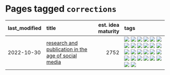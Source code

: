 # Pages tagged `corrections`

|last_modified|title|est. idea maturity|tags
|:---|:---|---:|:---|
|2022-10-30|[research and publication in the age of social media](../research-and-social.md)|2752|[![](https://img.shields.io/badge/tag-arxiv-faa2fc)](../tags/arxiv.md) [![](https://img.shields.io/badge/tag-citation-1ee399)](../tags/citation.md) [![](https://img.shields.io/badge/tag-corrections-49fd1a)](../tags/corrections.md) [![](https://img.shields.io/badge/tag-credit-6edb5)](../tags/credit.md) [![](https://img.shields.io/badge/tag-curation-f1c85)](../tags/curation.md) [![](https://img.shields.io/badge/tag-discoverability-2229ca)](../tags/discoverability.md) [![](https://img.shields.io/badge/tag-discussion-e168be)](../tags/discussion.md) [![](https://img.shields.io/badge/tag-feed-3b815)](../tags/feed.md) [![](https://img.shields.io/badge/tag-git-3b18a)](../tags/git.md) [![](https://img.shields.io/badge/tag-git-3b18a)](../tags/git.md) [![](https://img.shields.io/badge/tag-historyofscience-957448)](../tags/historyofscience.md) [![](https://img.shields.io/badge/tag-mastodon-936135)](../tags/mastodon.md) [![](https://img.shields.io/badge/tag-openreview-deeba9)](../tags/openreview.md) [![](https://img.shields.io/badge/tag-paperswithcode-c456a9)](../tags/paperswithcode.md) [![](https://img.shields.io/badge/tag-platform-d7de4b)](../tags/platform.md) [![](https://img.shields.io/badge/tag-publication-c4c41f)](../tags/publication.md) [![](https://img.shields.io/badge/tag-reproducibility-e54ba1)](../tags/reproducibility.md) [![](https://img.shields.io/badge/tag-research-426a5f)](../tags/research.md) [![](https://img.shields.io/badge/tag-retractions-e3b2c7)](../tags/retractions.md) [![](https://img.shields.io/badge/tag-search-dafbc7)](../tags/search.md) [![](https://img.shields.io/badge/tag-socialmedia-7064e0)](../tags/socialmedia.md) [![](https://img.shields.io/badge/tag-stackoverflow-6819c6)](../tags/stackoverflow.md) [![](https://img.shields.io/badge/tag-subscription-11772b)](../tags/subscription.md) [![](https://img.shields.io/badge/tag-transparency-95bed6)](../tags/transparency.md) [![](https://img.shields.io/badge/tag-twitter-5fba1d)](../tags/twitter.md) [![](https://img.shields.io/badge/tag-validation-587798)](../tags/validation.md)|